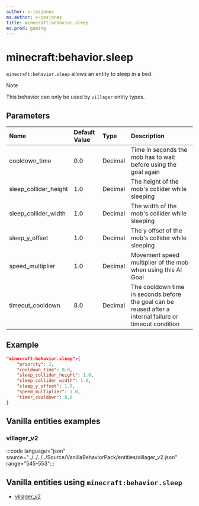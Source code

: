 ```yaml
---
author: v-josjones
ms.author: v-josjones
title: minecraft:behavior.sleep
ms.prod: gaming
---
```


# minecraft:behavior.sleep

`minecraft:behavior.sleep` allows an entity to sleep in a bed.

> [!NOTE]
> This behavior can only be used by `villager` entity types.

## Parameters

|Name |Default Value  |Type  |Description  |
|:----------|:----------|:----------|:----------|
|cooldown_time| 0.0| Decimal| Time in seconds the mob has to wait before using the goal again |
|sleep_collider_height| 1.0| Decimal|  The height of the mob's collider while sleeping |
|sleep_collider_width| 1.0| Decimal|  The width of the mob's collider while sleeping |
|sleep_y_offset| 1.0| Decimal|  The y offset of the mob's collider while sleeping |
|speed_multiplier| 1.0| Decimal|  Movement speed multiplier of the mob when using this AI Goal |
| timeout_cooldown| 8.0| Decimal| The cooldown time in seconds before the goal can be reused after a internal failure or timeout condition |

## Example

```json
"minecraft:behavior.sleep":{
    "priority": 2,
    "cooldown_time": 0.0,
    "sleep_collider_height": 1.0,
    "sleep_collider_width": 1.0,
    "sleep_y_offset": 1.0,
    "speed_multiplier": 1.0,
    "timer_cooldown": 8.0
}
```

## Vanilla entities examples

### villager_v2

:::code language="json" source="../../../../Source/VanillaBehaviorPack/entities/villager_v2.json" range="545-553":::

## Vanilla entities using `minecraft:behavior.sleep`

- [villager_v2](../../../../Source/VanillaBehaviorPack_Snippets/entities/villager_v2.md)

